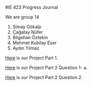 


#IE 423 Progress Journal

We are group 14

1. Simay Gökalp
2. Çağatay Nüfer
3. Bilgehan Öztekin
4. Mehmet Kubilay Eser
5. Aydın Yılmaz


[Here](project-1.html) is our Project Part 1.


[Here](Projectpart2-Question1-a.html) is our Project Part 2 Question 1- a.

[Here](part2-question2.html) is our Project Part 2 Question 2.
